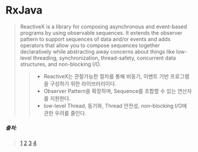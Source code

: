 # RxJava


>  ReactiveX is a library for composing asynchronous and event-based programs by using observable sequences.
>  It extends the observer pattern to support sequences of data and/or events
>  and adds operators that allow you to compose sequences together declaratively
>  while abstracting away concerns about things like low-level threading, synchronization, thread-safety, concurrent data structures, and non-blocking I/O.
>  > - ReactiveX는 관찰가능한 절차를 통해 비동기, 이벤트 기반 프로그램을 구성하기 위한 라이브러리이다.
>  > - Observer Pattern을 확장하며, Sequence를 조합할 수 있는 연산자를 지원한다.
>  > - low-level Thread, 동기화, Thread 안전성, non-blocking I/O에 관한 우려를 줄인다.

##### 출처: 
> [1](https://4z7l.github.io/2020/12/01/rxjava-1.html)
> [2](https://reactivex.io/intro.html)
> [3]()
> [4]()
